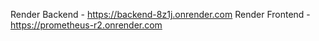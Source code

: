 Render Backend - https://backend-8z1j.onrender.com
Render Frontend - https://prometheus-r2.onrender.com
